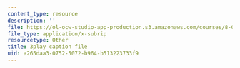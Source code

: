 ```yaml
---
content_type: resource
description: ''
file: https://ol-ocw-studio-app-production.s3.amazonaws.com/courses/8-01sc-classical-mechanics-fall-2016/a265daa307525072b964b513223733f9_xh_LCHvzp-Q.vtt
file_type: application/x-subrip
resourcetype: Other
title: 3play caption file
uid: a265daa3-0752-5072-b964-b513223733f9
---
```

